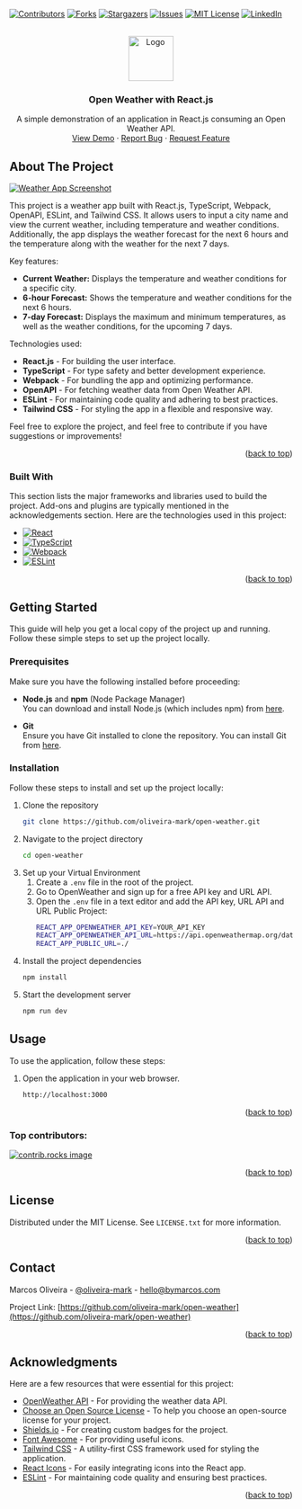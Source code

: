 <a id="readme-top"></a>

[![Contributors][contributors-shield]][contributors-url]
[![Forks][forks-shield]][forks-url]
[![Stargazers][stars-shield]][stars-url]
[![Issues][issues-shield]][issues-url]
[![MIT License][license-shield]][license-url]
[![LinkedIn][linkedin-shield]][linkedin-url]


<br />
<div align="center">
  <a href="https://github.com/oliveira-mark/open-weather">
    <img src="assets/img/logo.png" alt="Logo" width="80" height="80">
  </a>

  <h3 align="center">Open Weather with React.js</h3>

  <p align="center">
    A simple demonstration of an application in React.js consuming an Open Weather API.
    <br />
    <a href="https://bymarcos.com/weather/">View Demo</a>
    ·
    <a href="https://github.com/oliveira-mark/open-weather/issues/new?labels=bug&template=bug-report---.md">Report Bug</a>
    ·
    <a href="https://github.com/oliveira-mark/open-weather/issues/new?labels=enhancement&template=feature-request---.md">Request Feature</a>
  </p>
</div>


## About The Project

[![Weather App Screenshot][product-screenshot]](https://bymarcos.com/weather/)

This project is a weather app built with React.js, TypeScript, Webpack, OpenAPI, ESLint, and Tailwind CSS. It allows users to input a city name and view the current weather, including temperature and weather conditions. Additionally, the app displays the weather forecast for the next 6 hours and the temperature along with the weather for the next 7 days.

Key features:
* **Current Weather:** Displays the temperature and weather conditions for a specific city.
* **6-hour Forecast:** Shows the temperature and weather conditions for the next 6 hours.
* **7-day Forecast:** Displays the maximum and minimum temperatures, as well as the weather conditions, for the upcoming 7 days.

Technologies used:
* **React.js** - For building the user interface.
* **TypeScript** - For type safety and better development experience.
* **Webpack** - For bundling the app and optimizing performance.
* **OpenAPI** - For fetching weather data from Open Weather API.
* **ESLint** - For maintaining code quality and adhering to best practices.
* **Tailwind CSS** - For styling the app in a flexible and responsive way.

Feel free to explore the project, and feel free to contribute if you have suggestions or improvements!

<p align="right">(<a href="#readme-top">back to top</a>)</p>


### Built With

This section lists the major frameworks and libraries used to build the project. Add-ons and plugins are typically mentioned in the acknowledgements section. Here are the technologies used in this project:

* [![React][React.js]][React-url]
* [![TypeScript][TypeScript]][TypeScript-url]
* [![Webpack][Webpack]][Webpack-url]
* [![ESLint][ESLint]][ESLint-url]

<p align="right">(<a href="#readme-top">back to top</a>)</p>

## Getting Started

This guide will help you get a local copy of the project up and running. Follow these simple steps to set up the project locally.

### Prerequisites

Make sure you have the following installed before proceeding:

* **Node.js** and **npm** (Node Package Manager)  
  You can download and install Node.js (which includes npm) from [here](https://nodejs.org/).

* **Git**  
  Ensure you have Git installed to clone the repository. You can install Git from [here](https://git-scm.com/).

### Installation

Follow these steps to install and set up the project locally:

1. Clone the repository  
   ```bash
   git clone https://github.com/oliveira-mark/open-weather.git

2. Navigate to the project directory  
   ```bash
   cd open-weather

3. Set up your Virtual Environment  
    1. Create a `.env` file in the root of the project.
    2. Go to OpenWeather and sign up for a free API key and URL API.
    1. Open the `.env` file in a text editor and add the API key, URL API and URL Public Project:
       ```bash
       REACT_APP_OPENWEATHER_API_KEY=YOUR_API_KEY
       REACT_APP_OPENWEATHER_API_URL=https://api.openweathermap.org/data/
       REACT_APP_PUBLIC_URL=./

3. Install the project dependencies  
   ```bash
   npm install
   ```  
4. Start the development server  
   ```bash
   npm run dev
   ```

## Usage

To use the application, follow these steps:

1. Open the application in your web browser.  
   ```bash
   http://localhost:3000
   ```

<p align="right">(<a href="#readme-top">back to top</a>)</p>




### Top contributors:

<a href="https://github.com/oliveira-mark/open-weather/graphs/contributors">
  <img src="https://contrib.rocks/image?repo=oliveira-mark/open-weather" alt="contrib.rocks image" />
</a>

<p align="right">(<a href="#readme-top">back to top</a>)</p>


<!-- LICENSE -->
## License

Distributed under the MIT License. See `LICENSE.txt` for more information.

<p align="right">(<a href="#readme-top">back to top</a>)</p>



<!-- CONTACT -->
## Contact

Marcos Oliveira - [@oliveira-mark](https://linkedin.com/in/oliveira-mark/) - hello@bymarcos.com

Project Link: [https://github.com/oliveira-mark/open-weather](https://github.com/oliveira-mark/open-weather)

<p align="right">(<a href="#readme-top">back to top</a>)</p>


<!-- ACKNOWLEDGMENTS -->
## Acknowledgments

Here are a few resources that were essential for this project:

* [OpenWeather API](https://openweathermap.org/) - For providing the weather data API.
* [Choose an Open Source License](https://choosealicense.com) - To help you choose an open-source license for your project.
* [Shields.io](https://shields.io) - For creating custom badges for the project.
* [Font Awesome](https://fontawesome.com) - For providing useful icons.
* [Tailwind CSS](https://tailwindcss.com) - A utility-first CSS framework used for styling the application.
* [React Icons](https://react-icons.github.io/react-icons/search) - For easily integrating icons into the React app.
* [ESLint](https://eslint.org/) - For maintaining code quality and ensuring best practices.

<p align="right">(<a href="#readme-top">back to top</a>)</p>



[contributors-shield]: https://img.shields.io/github/contributors/oliveira-mark/open-weather.svg?style=for-the-badge
[contributors-url]: https://github.com/oliveira-mark/open-weather/graphs/contributors
[forks-shield]: https://img.shields.io/github/forks/oliveira-mark/open-weather.svg?style=for-the-badge
[forks-url]: https://github.com/oliveira-mark/open-weather/network/members
[stars-shield]: https://img.shields.io/github/stars/oliveira-mark/open-weather.svg?style=for-the-badge
[stars-url]: https://github.com/oliveira-mark/open-weather/stargazers
[issues-shield]: https://img.shields.io/github/issues/oliveira-mark/open-weather.svg?style=for-the-badge
[issues-url]: https://github.com/oliveira-mark/open-weather/issues
[license-shield]: https://img.shields.io/github/license/oliveira-mark/open-weather.svg?style=for-the-badge
[license-url]: https://github.com/oliveira-mark/open-weather/blob/master/LICENSE.txt
[linkedin-shield]: https://img.shields.io/badge/-LinkedIn-black.svg?style=for-the-badge&logo=linkedin&colorB=555
[linkedin-url]: https://linkedin.com/in/oliveira-mark/
[product-screenshot]: assets/img/screenshot.png
[React.js]: https://img.shields.io/badge/React-20232A?style=for-the-badge&logo=react&logoColor=61DAFB
[React-url]: https://reactjs.org/
[TypeScript]: https://img.shields.io/badge/TypeScript-3178C6?style=for-the-badge&logo=typescript&logoColor=white
[TypeScript-url]: https://www.typescriptlang.org/
[Webpack]: https://img.shields.io/badge/Webpack-8DD6F9?style=for-the-badge&logo=webpack&logoColor=black
[Webpack-url]: https://webpack.js.org/
[ESLint]: https://img.shields.io/badge/ESLint-4B32C3?style=for-the-badge&logo=eslint&logoColor=white
[ESLint-url]: https://eslint.org/
[Tailwind CSS]: https://img.shields.io/badge/Tailwind_CSS-grey?style=for-the-badge&logo=tailwind-css&logoColor=38B2AC
[Tailwind-url]: https://tailwindcss.com/